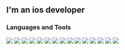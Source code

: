 ## I'm an ios developer

### Languages and Tools

<img src="https://img.shields.io/badge/Swift-7FFFD4?style=for-the-badge&logo=Swift&logoColor=black"/> <img src="https://img.shields.io/badge/UIkit-7FFFD4?style=for-the-badge&logo=UIkit&logoColor=black"/> <img src="https://img.shields.io/badge/Xcode-7FFFD4?style=for-the-badge&logo=Xcode&logoColor=black"/> <img src="https://img.shields.io/badge/Git-7FFFD4?style=for-the-badge&logo=Git&logoColor=black"/> <img src="https://img.shields.io/badge/Json-7FFFD4?style=for-the-badge&logo=Json&logoColor=black"/> <img src="https://img.shields.io/badge/Solid-7FFFD4?style=for-the-badge&logo=Solid&logoColor=black"/> <img src="https://img.shields.io/badge/ios-7FFFD4?style=for-the-badge&logo=Apple&logoColor=black"/> <img src="https://img.shields.io/badge/GCD-7FFFD4?style=for-the-badge&logo=&logoColor=black"/> <img src="https://img.shields.io/badge/ARC-7FFFD4?style=for-the-badge&logo=&logoColor=black"/> <img src="https://img.shields.io/badge/MVC-7FFFD4?style=for-the-badge&logo=&logoColor=black"/> <img src="https://img.shields.io/badge/VIPER-7FFFD4?style=for-the-badge&logo=&logoColor=black"/> <img src="https://img.shields.io/badge/API-7FFFD4?style=for-the-badge&logo=&logoColor=black"/> <img src="https://img.shields.io/badge/SnapKit-7FFFD4?style=for-the-badge&logo=&logoColor=black"/> <img src="https://img.shields.io/badge/Figma-7FFFD4?style=for-the-badge&logo=Figma&logoColor=black"/> <img src="https://img.shields.io/badge/Cocoapods-7FFFD4?style=for-the-badge&logo=Cocoapods&logoColor=black"/>

